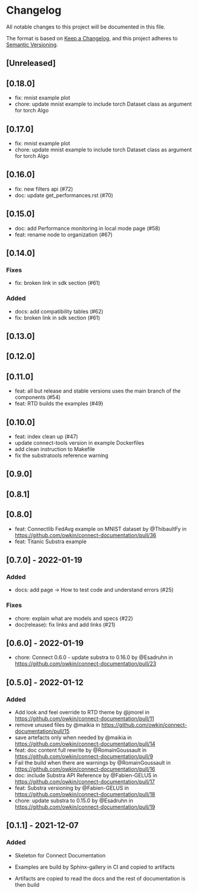 # Changelog

All notable changes to this project will be documented in this file.

The format is based on [Keep a Changelog](https://keepachangelog.com/en/1.0.0/),
and this project adheres to [Semantic Versioning](https://semver.org/spec/v2.0.0.html).

## [Unreleased]

## [0.18.0]

* fix: mnist example plot
* chore: update mnist example to include torch Dataset class as argument for torch Algo

## [0.17.0]

* fix: mnist example plot
* chore: update mnist example to include torch Dataset class as argument for torch Algo

## [0.16.0]

* fix: new filters api (#72)
* doc: update get_performances.rst (#70)

## [0.15.0]

* doc: add Performance monitoring in local mode page (#58)
* feat: rename node to organization (#67)

## [0.14.0]

### Fixes

* fix: broken link in sdk section (#61)

### Added

* docs: add compatibility tables (#62)
* fix: broken link in sdk section (#61)

## [0.13.0]

## [0.12.0]

## [0.11.0]

* feat: all but release and stable versions uses the main branch of the components (#54)
* feat: RTD builds the examples (#49)

## [0.10.0]

* feat: index clean up (#47)
* update connect-tools version in example Dockerfiles
* add clean instruction to Makefile
* fix the substratools reference warning

## [0.9.0]

## [0.8.1]

## [0.8.0]

* feat: Connectlib FedAvg example on MNIST dataset by @ThibaultFy in <https://github.com/owkin/connect-documentation/pull/36>
* feat: Titanic Substra example

## [0.7.0] - 2022-01-19

### Added

* docs: add page -> How to test code and understand errors (#25)

### Fixes

* chore: explain what are models and specs (#22)
* doc(release): fix links and add links (#21)

## [0.6.0] - 2022-01-19

* chore: Connect 0.6.0 - update substra to 0.16.0 by @Esadruhn in <https://github.com/owkin/connect-documentation/pull/23>

## [0.5.0] - 2022-01-12

### Added

* Add look and feel override to RTD theme by @jmorel in <https://github.com/owkin/connect-documentation/pull/11>
* remove unused files by @maikia in <https://github.com/owkin/connect-documentation/pull/15>
* save artefacts only when needed by @maikia in <https://github.com/owkin/connect-documentation/pull/14>
* feat: doc content full rewrite by @RomainGoussault in <https://github.com/owkin/connect-documentation/pull/9>
* Fail the build when there are warnings by @RomainGoussault in <https://github.com/owkin/connect-documentation/pull/16>
* doc:  include Substra API Reference by @Fabien-GELUS in <https://github.com/owkin/connect-documentation/pull/17>
* feat: Substra versioning by @Fabien-GELUS in <https://github.com/owkin/connect-documentation/pull/18>
* chore: update substra to 0.15.0 by @Esadruhn in <https://github.com/owkin/connect-documentation/pull/19>

## [0.1.1] - 2021-12-07

### Added

* Skeleton for Connect Documentation

* Examples are build by Sphinx-gallery in CI and copied to artifacts
* Artifacts are copied to read the docs and the rest of documentation is then build
